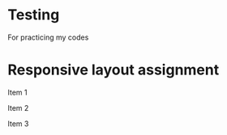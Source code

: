 # Testing
For practicing my codes 
<!DOCTYPE HTML>
<html>
<head> 
<meta charset="utf-8">
<title> week 2 assignment </title>
<style>
*/ simple responsive framework. */
 .row { 
  margin: 10px;
  border: 2px solid color: green;
  width: 100%;
  color: grey; } 
</style>
</head>


  
<body> 
<h1> Responsive layout assignment </h1></h1>
<div class= "row" > 

<div class= "col-lg-4 col-md-6 col-sm-12"> <p> Item 1 </p> </div>
<div class= "col-lg-4 col-md-6 col-sm-12"> <p> Item 2 </p> </div>
<div class= "col-lg-4 col-md-6 col-sm-12"> <p> Item 3 </p> </div>
</div>


</body>
</html>
